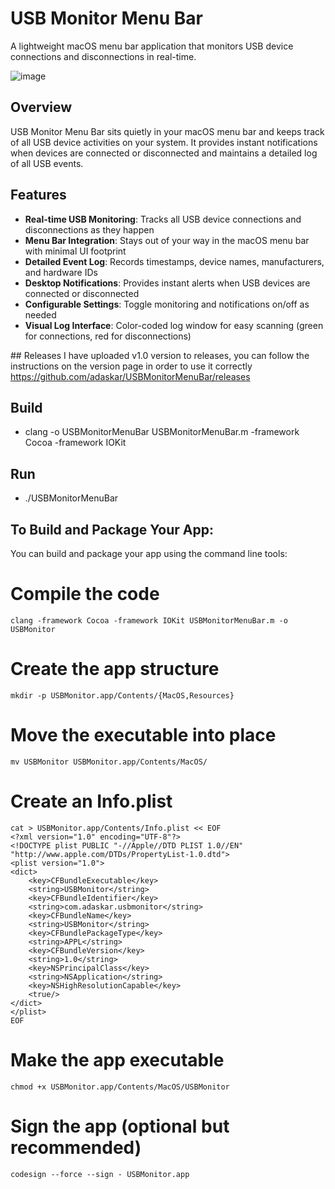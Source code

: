 # USB Monitor Menu Bar

A lightweight macOS menu bar application that monitors USB device connections and disconnections in real-time.

![image](https://github.com/user-attachments/assets/4f428d2c-b435-4cb1-9ef2-5aedd147ee2d)


## Overview

USB Monitor Menu Bar sits quietly in your macOS menu bar and keeps track of all USB device activities on your system. It provides instant notifications when devices are connected or disconnected and maintains a detailed log of all USB events.

## Features

- **Real-time USB Monitoring**: Tracks all USB device connections and disconnections as they happen
- **Menu Bar Integration**: Stays out of your way in the macOS menu bar with minimal UI footprint
- **Detailed Event Log**: Records timestamps, device names, manufacturers, and hardware IDs
- **Desktop Notifications**: Provides instant alerts when USB devices are connected or disconnected
- **Configurable Settings**: Toggle monitoring and notifications on/off as needed
- **Visual Log Interface**: Color-coded log window for easy scanning (green for connections, red for disconnections)

## Releases
I have uploaded v1.0 version to releases, you can follow the instructions on the version page in order to use it correctly
https://github.com/adaskar/USBMonitorMenuBar/releases

## Build

- clang -o USBMonitorMenuBar USBMonitorMenuBar.m -framework Cocoa -framework IOKit

## Run

- ./USBMonitorMenuBar

## To Build and Package Your App:
You can build and package your app using the command line tools:

# Compile the code
```
clang -framework Cocoa -framework IOKit USBMonitorMenuBar.m -o USBMonitor
```

# Create the app structure
```
mkdir -p USBMonitor.app/Contents/{MacOS,Resources}
```

# Move the executable into place
```
mv USBMonitor USBMonitor.app/Contents/MacOS/
```

# Create an Info.plist
```
cat > USBMonitor.app/Contents/Info.plist << EOF
<?xml version="1.0" encoding="UTF-8"?>
<!DOCTYPE plist PUBLIC "-//Apple//DTD PLIST 1.0//EN" "http://www.apple.com/DTDs/PropertyList-1.0.dtd">
<plist version="1.0">
<dict>
    <key>CFBundleExecutable</key>
    <string>USBMonitor</string>
    <key>CFBundleIdentifier</key>
    <string>com.adaskar.usbmonitor</string>
    <key>CFBundleName</key>
    <string>USBMonitor</string>
    <key>CFBundlePackageType</key>
    <string>APPL</string>
    <key>CFBundleVersion</key>
    <string>1.0</string>
    <key>NSPrincipalClass</key>
    <string>NSApplication</string>
    <key>NSHighResolutionCapable</key>
    <true/>
</dict>
</plist>
EOF
```
# Make the app executable
```
chmod +x USBMonitor.app/Contents/MacOS/USBMonitor
```

# Sign the app (optional but recommended)
```
codesign --force --sign - USBMonitor.app
```
